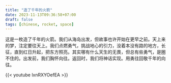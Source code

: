 ```yaml
---
title: "造了千年的火箭"
date: 2023-11-13T09:36:58+07:00
draft: false
tags: [chinese, rocket, space]
---
```


这是一枚造了千年的火箭。我们从海岛出发，但故事也许开始在更早之前。天上来的梦，注定要往天上。我们点燃勇气，挑战地心的引力，没着本没有路的地方，长征，直到红日升起，把东方照亮。其实哪有什么天生的无畏，但总有些勇气，是圈不住的。出发前，我们胸怀向往。返回时，我们将神话实现。用勇往回敬千年的向往。

{{< youtube lxnRXYOefEA >}}